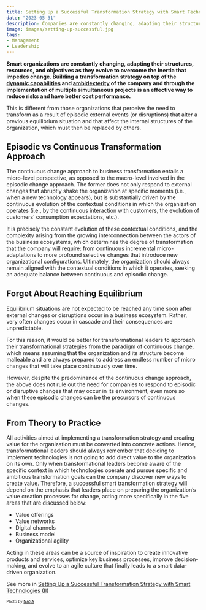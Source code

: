 ```yaml
---
title: Setting Up a Successful Transformation Strategy with Smart Technologies (I)
date: "2023-05-31"
description: Companies are constantly changing, adapting their structures, resources, and objectives as they evolve to overcome the inertia that impedes change. There are different approaches when it comes to addressing business transformation with smart technologies that imply different ways of understanding the reasons, timing and opportunity to carry out the changes and that have consequences on the risks and costs of transformation.
image: images/setting-up-successful.jpg
tags:
- Management
- Leadership
---
```

**Smart organizations are constantly changing, adapting their structures, resources, and objectives as they evolve to overcome the inertia that impedes change. Building a transformation strategy on top of the [dynamic capabilities](/posts/tackling-smart-transformation-by-developing-dynamic-capabilities/) and [ambidexterity](/posts/the-art-of-ambidexterity-crucial-for-organizational-transformation/) of the company and through the implementation of multiple simultaneous projects is an effective way to reduce risks and have better cost performance.**

This is different from those organizations that perceive the need to transform as a result of episodic external events (or disruptions) that alter a previous equilibrium situation and that affect the internal structures of the organization, which must then be replaced by others.

## Episodic vs Continuous Transformation Approach
The continuous change approach to business transformation entails a micro-level perspective, as opposed to the macro-level involved in the episodic change approach. The former does not only respond to external changes that abruptly shake the organization at specific moments (i.e., when a new technology appears), but is substantially driven by the continuous evolution of the contextual conditions in which the organization operates (i.e., by the continuous interaction with customers, the evolution of customers’ consumption expectations, etc.). 

It is precisely the constant evolution of these contextual conditions, and the complexity arising from the growing interconnection between the actors of the business ecosystems, which determines the degree of transformation that the company will require: from continuous incremental micro-adaptations to more profound selective changes that introduce new organizational configurations. Ultimately, the organization should always remain aligned with the contextual conditions in which it operates, seeking an adequate balance between continuous and episodic change.

## Forget About Reaching Equilibrium
Equilibrium situations are not expected to be reached any time soon after external changes or disruptions occur in a business ecosystem. Rather, very often changes occur in cascade and their consequences are unpredictable. 

For this reason, it would be better for transformational leaders to approach their transformational strategies from the paradigm of continuous change, which means assuming that the organization and its structure become malleable and are always prepared to address an endless number of micro changes that will take place continuously over time.

However, despite the predominance of the continuous change approach, the above does not rule out the need for companies to respond to episodic or disruptive changes that may occur in its environment, even more so when these episodic changes can be the precursors of continuous changes.

## From Theory to Practice
All activities aimed at implementing a transformation strategy and creating value for the organization must be converted into concrete actions. Hence, transformational leaders should always remember that deciding to implement technologies is not going to add direct value to the organization on its own. 
Only when transformational leaders become aware of the specific context in which technologies operate and pursue specific and ambitious transformation goals can the company discover new ways to create value. Therefore, a successful smart transformation strategy will depend on the emphasis that leaders place on preparing the organization’s value creation processes for change, acting more specifically in the five areas that are discussed below: 

- Value offerings
- Value networks
- Digital channels
- Business model
- Organizational agility

Acting in these areas can be a source of inspiration to create innovative products and services, optimize key business processes, improve decision-making, and evolve to an agile culture that finally leads to a smart data-driven organization.

See more in [Setting Up a Successful Transformation Strategy with Smart Technologies (II)](/posts/setting-up-a-seamless-business-transformation-strategy-II/)

<p style= "font-size:10px;">Photo by <a href="https://www.nasa.gov/sites/default/files/thumbnails/image/artemis_i_launch_nhq202211160029.jpg" target="_blank">NASA</a></p>
